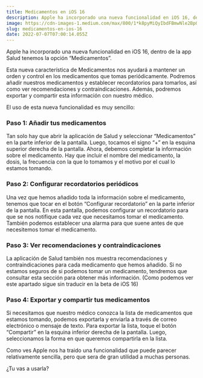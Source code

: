 ```yaml
---
title: Medicamentos en iOS 16
description: Apple ha incorporado una nueva funcionalidad en iOS 16, dentro de la app Salud tenemos la opción “Medicamentos”.
image: https://cdn-images-1.medium.com/max/800/1*k8pyMiQyIbdFBmwNle2BpQ.jpeg
slug: medicamentos-en-ios-16
date: 2022-07-07T07:00:14.055Z
---
```


Apple ha incorporado una nueva funcionalidad en iOS 16, dentro de la app Salud tenemos la opción “Medicamentos”.

Esta nueva característica de Medicamentos nos ayudará a mantener un orden y control en los medicamentos que tomas periódicamente. Podremos añadir nuestros medicamentos y establecer recordatorios para tomarlos, así como ver recomendaciones y contraindicaciones. Además, podremos exportar y compartir esta información con nuestro médico.

El uso de esta nueva funcionalidad es muy sencillo:

### Paso 1: Añadir tus medicamentos

Tan solo hay que abrir la aplicación de Salud y seleccionar “Medicamentos” en la parte inferior de la pantalla. Luego, tocamos el signo “+” en la esquina superior derecha de la pantalla. Ahora, debemos completar la información sobre el medicamento. Hay que incluir el nombre del medicamento, la dosis, la frecuencia con la que lo tomamos y el motivo por el cual lo estamos tomando.

### Paso 2: Configurar recordatorios periódicos

Una vez que hemos añadido toda la información sobre el medicamento, tenemos que tocar en el botón “Configurar recordatorio” en la parte inferior de la pantalla. En esta pantalla, podemos configurar un recordatorio para que se nos notifique cada vez que necesitamos tomar el medicamento. También podemos establecer una alarma para que suene antes de que necesitemos tomar el medicamento.

### Paso 3: Ver recomendaciones y contraindicaciones

La aplicación de Salud también nos muestra recomendaciones y contraindicaciones para cada medicamento que hemos añadido. Si no estamos seguros de si podemos tomar un medicamento, tendremos que consultar esta sección para obtener más información. (Como podemos ver este apartado sigue sin traducir en la beta de iOS 16)

### Paso 4: Exportar y compartir tus medicamentos

Si necesitamos que nuestro médico conozca la lista de medicamentos que estamos tomando, podemos exportarla y enviarla a través de correo electrónico o mensaje de texto. Para exportar la lista, toque el botón “Compartir” en la esquina inferior derecha de la pantalla. Luego, seleccionamos la forma en que queremos compartirla en la lista.

Como ves Apple nos ha traido una funcionalidad que puede parecer relativamente sencilla, pero que sera de gran utilidad a muchas personas.

¿Tu vas a usarla?
